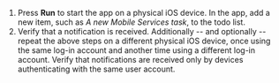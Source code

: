 
1. Press **Run** to start the app on a physical iOS device. In the app, add a new item, such as *A new Mobile Services task*, to the todo list.
2. Verify that a notification is received. Additionally -- and optionally -- repeat the above steps on a different physical iOS device, once using the same log-in account and another time using a different log-in account. Verify that notifications are received only by devices authenticating with the same user account.

